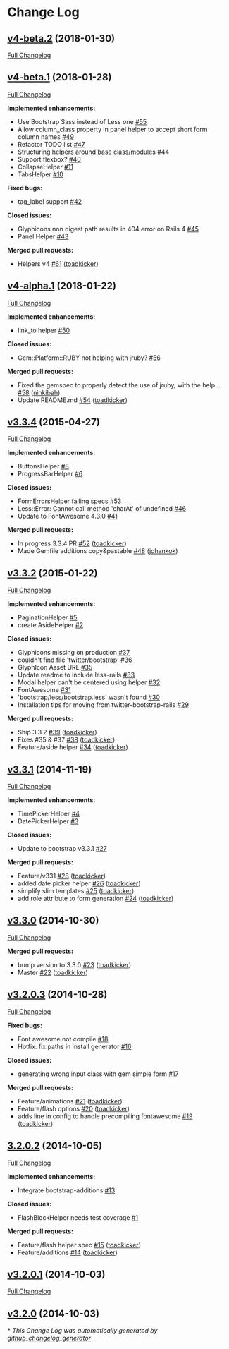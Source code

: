 # Change Log

## [v4-beta.2](https://github.com/toadkicker/railsstrap/tree/v4-beta.2) (2018-01-30)
[Full Changelog](https://github.com/toadkicker/railsstrap/compare/v4-beta.1...v4-beta.2)

## [v4-beta.1](https://github.com/toadkicker/railsstrap/tree/v4-beta.1) (2018-01-28)
[Full Changelog](https://github.com/toadkicker/railsstrap/compare/v4-alpha.1...v4-beta.1)

**Implemented enhancements:**

- Use Bootstrap Sass instead of Less one [\#55](https://github.com/toadkicker/railsstrap/issues/55)
- Allow column\_class property in panel helper to accept short form column names [\#49](https://github.com/toadkicker/railsstrap/issues/49)
- Refactor TODO list [\#47](https://github.com/toadkicker/railsstrap/issues/47)
- Structuring helpers around base class/modules [\#44](https://github.com/toadkicker/railsstrap/issues/44)
- Support flexbox? [\#40](https://github.com/toadkicker/railsstrap/issues/40)
- CollapseHelper [\#11](https://github.com/toadkicker/railsstrap/issues/11)
- TabsHelper [\#10](https://github.com/toadkicker/railsstrap/issues/10)

**Fixed bugs:**

- tag\_label support [\#42](https://github.com/toadkicker/railsstrap/issues/42)

**Closed issues:**

- Glyphicons non digest path results in 404 error on Rails 4 [\#45](https://github.com/toadkicker/railsstrap/issues/45)
- Panel Helper [\#43](https://github.com/toadkicker/railsstrap/issues/43)

**Merged pull requests:**

- Helpers v4 [\#61](https://github.com/toadkicker/railsstrap/pull/61) ([toadkicker](https://github.com/toadkicker))

## [v4-alpha.1](https://github.com/toadkicker/railsstrap/tree/v4-alpha.1) (2018-01-22)
[Full Changelog](https://github.com/toadkicker/railsstrap/compare/v3.3.4...v4-alpha.1)

**Implemented enhancements:**

- link\_to helper [\#50](https://github.com/toadkicker/railsstrap/issues/50)

**Closed issues:**

- Gem::Platform::RUBY not helping with jruby? [\#56](https://github.com/toadkicker/railsstrap/issues/56)

**Merged pull requests:**

- Fixed the gemspec to properly detect the use of jruby, with the help … [\#58](https://github.com/toadkicker/railsstrap/pull/58) ([ninkibah](https://github.com/ninkibah))
- Update README.md [\#54](https://github.com/toadkicker/railsstrap/pull/54) ([toadkicker](https://github.com/toadkicker))

## [v3.3.4](https://github.com/toadkicker/railsstrap/tree/v3.3.4) (2015-04-27)
[Full Changelog](https://github.com/toadkicker/railsstrap/compare/v3.3.2...v3.3.4)

**Implemented enhancements:**

- ButtonsHelper [\#8](https://github.com/toadkicker/railsstrap/issues/8)
- ProgressBarHelper [\#6](https://github.com/toadkicker/railsstrap/issues/6)

**Closed issues:**

- FormErrorsHelper failing specs [\#53](https://github.com/toadkicker/railsstrap/issues/53)
- Less::Error: Cannot call method 'charAt' of undefined [\#46](https://github.com/toadkicker/railsstrap/issues/46)
- Update to FontAwesome 4.3.0 [\#41](https://github.com/toadkicker/railsstrap/issues/41)

**Merged pull requests:**

- In progress 3.3.4 PR [\#52](https://github.com/toadkicker/railsstrap/pull/52) ([toadkicker](https://github.com/toadkicker))
- Made Gemfile additions copy&pastable [\#48](https://github.com/toadkicker/railsstrap/pull/48) ([johankok](https://github.com/johankok))

## [v3.3.2](https://github.com/toadkicker/railsstrap/tree/v3.3.2) (2015-01-22)
[Full Changelog](https://github.com/toadkicker/railsstrap/compare/v3.3.1...v3.3.2)

**Implemented enhancements:**

- PaginationHelper [\#5](https://github.com/toadkicker/railsstrap/issues/5)
- create AsideHelper [\#2](https://github.com/toadkicker/railsstrap/issues/2)

**Closed issues:**

- Glyphicons missing on production [\#37](https://github.com/toadkicker/railsstrap/issues/37)
- couldn't find file 'twitter/bootstrap' [\#36](https://github.com/toadkicker/railsstrap/issues/36)
- GlyphIcon Asset URL [\#35](https://github.com/toadkicker/railsstrap/issues/35)
- Update readme to include less-rails [\#33](https://github.com/toadkicker/railsstrap/issues/33)
- Modal helper can't be centered using helper [\#32](https://github.com/toadkicker/railsstrap/issues/32)
- FontAwesome [\#31](https://github.com/toadkicker/railsstrap/issues/31)
- 'bootstrap/less/bootstrap.less' wasn't found [\#30](https://github.com/toadkicker/railsstrap/issues/30)
- Installation tips for moving from twitter-bootstrap-rails [\#29](https://github.com/toadkicker/railsstrap/issues/29)

**Merged pull requests:**

- Ship 3.3.2 [\#39](https://github.com/toadkicker/railsstrap/pull/39) ([toadkicker](https://github.com/toadkicker))
- Fixes \#35 & \#37 [\#38](https://github.com/toadkicker/railsstrap/pull/38) ([toadkicker](https://github.com/toadkicker))
- Feature/aside helper [\#34](https://github.com/toadkicker/railsstrap/pull/34) ([toadkicker](https://github.com/toadkicker))

## [v3.3.1](https://github.com/toadkicker/railsstrap/tree/v3.3.1) (2014-11-19)
[Full Changelog](https://github.com/toadkicker/railsstrap/compare/v3.3.0...v3.3.1)

**Implemented enhancements:**

- TimePickerHelper [\#4](https://github.com/toadkicker/railsstrap/issues/4)
- DatePickerHelper [\#3](https://github.com/toadkicker/railsstrap/issues/3)

**Closed issues:**

- Update to bootstrap v3.3.1 [\#27](https://github.com/toadkicker/railsstrap/issues/27)

**Merged pull requests:**

- Feature/v331 [\#28](https://github.com/toadkicker/railsstrap/pull/28) ([toadkicker](https://github.com/toadkicker))
- added date picker helper [\#26](https://github.com/toadkicker/railsstrap/pull/26) ([toadkicker](https://github.com/toadkicker))
- simplify slim templates [\#25](https://github.com/toadkicker/railsstrap/pull/25) ([toadkicker](https://github.com/toadkicker))
- add role attribute to form generation [\#24](https://github.com/toadkicker/railsstrap/pull/24) ([toadkicker](https://github.com/toadkicker))

## [v3.3.0](https://github.com/toadkicker/railsstrap/tree/v3.3.0) (2014-10-30)
[Full Changelog](https://github.com/toadkicker/railsstrap/compare/v3.2.0.3...v3.3.0)

**Merged pull requests:**

- bump version to 3.3.0 [\#23](https://github.com/toadkicker/railsstrap/pull/23) ([toadkicker](https://github.com/toadkicker))
- Master [\#22](https://github.com/toadkicker/railsstrap/pull/22) ([toadkicker](https://github.com/toadkicker))

## [v3.2.0.3](https://github.com/toadkicker/railsstrap/tree/v3.2.0.3) (2014-10-28)
[Full Changelog](https://github.com/toadkicker/railsstrap/compare/3.2.0.2...v3.2.0.3)

**Fixed bugs:**

- Font awesome not compile [\#18](https://github.com/toadkicker/railsstrap/issues/18)
- Hotfix: fix paths in install generator [\#16](https://github.com/toadkicker/railsstrap/issues/16)

**Closed issues:**

- generating wrong input class with gem simple form [\#17](https://github.com/toadkicker/railsstrap/issues/17)

**Merged pull requests:**

- Feature/animations [\#21](https://github.com/toadkicker/railsstrap/pull/21) ([toadkicker](https://github.com/toadkicker))
- Feature/flash options [\#20](https://github.com/toadkicker/railsstrap/pull/20) ([toadkicker](https://github.com/toadkicker))
- adds line in config to handle precompiling fontawesome [\#19](https://github.com/toadkicker/railsstrap/pull/19) ([toadkicker](https://github.com/toadkicker))

## [3.2.0.2](https://github.com/toadkicker/railsstrap/tree/3.2.0.2) (2014-10-05)
[Full Changelog](https://github.com/toadkicker/railsstrap/compare/v3.2.0.1...3.2.0.2)

**Implemented enhancements:**

- Integrate bootstrap-additions [\#13](https://github.com/toadkicker/railsstrap/issues/13)

**Closed issues:**

- FlashBlockHelper needs test coverage [\#1](https://github.com/toadkicker/railsstrap/issues/1)

**Merged pull requests:**

- Feature/flash helper spec [\#15](https://github.com/toadkicker/railsstrap/pull/15) ([toadkicker](https://github.com/toadkicker))
- Feature/additions [\#14](https://github.com/toadkicker/railsstrap/pull/14) ([toadkicker](https://github.com/toadkicker))

## [v3.2.0.1](https://github.com/toadkicker/railsstrap/tree/v3.2.0.1) (2014-10-03)
[Full Changelog](https://github.com/toadkicker/railsstrap/compare/v3.2.0...v3.2.0.1)

## [v3.2.0](https://github.com/toadkicker/railsstrap/tree/v3.2.0) (2014-10-03)


\* *This Change Log was automatically generated by [github_changelog_generator](https://github.com/skywinder/Github-Changelog-Generator)*